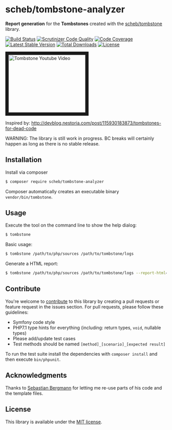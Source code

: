 scheb/tombstone-analyzer
========================

**Report generation** for the **Tombstones** created with the [scheb/tombstone](https://github.com/scheb/tombstone) library.

[![Build Status](https://travis-ci.org/scheb/tombstone-analyzer.svg?branch=master)](https://travis-ci.org/scheb/tombstone-analyzer)
[![Scrutinizer Code Quality](https://scrutinizer-ci.com/g/scheb/tombstone-analyzer/badges/quality-score.png?b=master)](https://scrutinizer-ci.com/g/scheb/tombstone-analyzer/?branch=master)
[![Code Coverage](https://scrutinizer-ci.com/g/scheb/tombstone-analyzer/badges/coverage.png?b=master)](https://scrutinizer-ci.com/g/scheb/tombstone-analyzer/?branch=master)
[![Latest Stable Version](https://poser.pugx.org/scheb/tombstone-analyzer/v/stable.svg)](https://packagist.org/packages/scheb/tombstone-analyzer)
[![Total Downloads](https://poser.pugx.org/scheb/tombstone-analyzer/downloads)](https://packagist.org/packages/scheb/tombstone-analyzer)
[![License](https://poser.pugx.org/scheb/tombstone-analyzer/license.svg)](https://packagist.org/packages/scheb/tombstone-analyzer)

<a href="http://www.youtube.com/watch?feature=player_embedded&v=29UXzfQWOhQ" target="_blank"><img src="http://img.youtube.com/vi/29UXzfQWOhQ/0.jpg" alt="Tombstone Youtube Video" width="240" height="180" border="10" /></a>

Inspired by: http://devblog.nestoria.com/post/115930183873/tombstones-for-dead-code

WARNING: The library is still work in progress. BC breaks will certainly happen as long as there is no stable release.


Installation
------------

Install via composer

```bash
$ composer require scheb/tombstone-analyzer
```

Composer automatically creates an executable binary `vendor/bin/tombstone`.

Usage
-----

Execute the tool on the command line to show the help dialog:

```bash
$ tombstone
```

Basic usage:

```bash
$ tombstone /path/to/php/sources /path/to/tombstone/logs
```

Generate a HTML report:

```bash
$ tombstone /path/to/php/sources /path/to/tombstone/logs --report-html=/report/target/directory
```

Contribute
----------
You're welcome to [contribute](https://github.com/scheb/tombstone-analyzer/graphs/contributors) to this library by
creating a pull requests or feature request in the issues section. For pull requests, please follow these guidelines:

- Symfony code style
- PHP7.1 type hints for everything (including: return types, `void`, nullable types)
- Please add/update test cases
- Test methods should be named `[method]_[scenario]_[expected result]`

To run the test suite install the dependencies with `composer install` and then execute `bin/phpunit`.

Acknowledgments
---------------

Thanks to [Sebastian Bergmann](https://github.com/sebastianbergmann) for letting me re-use parts of his code and the template files.

License
-------
This library is available under the [MIT license](LICENSE).
